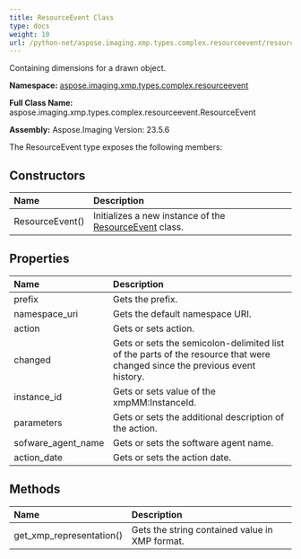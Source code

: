 ```yaml
---
title: ResourceEvent Class
type: docs
weight: 10
url: /python-net/aspose.imaging.xmp.types.complex.resourceevent/resourceevent/
---
```


Containing dimensions for a drawn object.

**Namespace:** [aspose.imaging.xmp.types.complex.resourceevent](/imaging/python-net/aspose.imaging.xmp.types.complex.resourceevent/)

**Full Class Name:** aspose.imaging.xmp.types.complex.resourceevent.ResourceEvent

**Assembly:**  Aspose.Imaging Version: 23.5.6

The ResourceEvent type exposes the following members:
## **Constructors**
|**Name**|**Description**|
| :- | :- |
|ResourceEvent()|Initializes a new instance of the [ResourceEvent](/imaging/python-net/aspose.imaging.xmp.types.complex.resourceevent/resourceevent/) class.|
## **Properties**
|**Name**|**Description**|
| :- | :- |
|prefix|Gets the prefix.|
|namespace_uri|Gets the default namespace URI.|
|action|Gets or sets action.|
|changed|Gets or sets the semicolon-delimited list of the parts of the resource that were changed since the previous event history.|
|instance_id|Gets or sets value of the xmpMM:InstanceId.|
|parameters|Gets or sets the additional description of the action.|
|sofware_agent_name|Gets or sets the software agent name.|
|action_date|Gets or sets the action date.|
## **Methods**
|**Name**|**Description**|
| :- | :- |
|get_xmp_representation()|Gets the string contained value in XMP format.|
